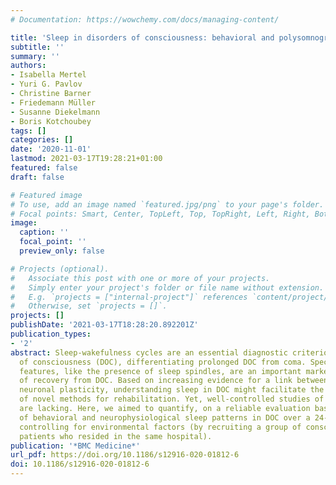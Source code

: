 ```yaml
---
# Documentation: https://wowchemy.com/docs/managing-content/

title: 'Sleep in disorders of consciousness: behavioral and polysomnographic recording'
subtitle: ''
summary: ''
authors:
- Isabella Mertel
- Yuri G. Pavlov
- Christine Barner
- Friedemann Müller
- Susanne Diekelmann
- Boris Kotchoubey
tags: []
categories: []
date: '2020-11-01'
lastmod: 2021-03-17T19:28:21+01:00
featured: false
draft: false

# Featured image
# To use, add an image named `featured.jpg/png` to your page's folder.
# Focal points: Smart, Center, TopLeft, Top, TopRight, Left, Right, BottomLeft, Bottom, BottomRight.
image:
  caption: ''
  focal_point: ''
  preview_only: false

# Projects (optional).
#   Associate this post with one or more of your projects.
#   Simply enter your project's folder or file name without extension.
#   E.g. `projects = ["internal-project"]` references `content/project/deep-learning/index.md`.
#   Otherwise, set `projects = []`.
projects: []
publishDate: '2021-03-17T18:28:20.892201Z'
publication_types:
- '2'
abstract: Sleep-wakefulness cycles are an essential diagnostic criterion for disorders
  of consciousness (DOC), differentiating prolonged DOC from coma. Specific sleep
  features, like the presence of sleep spindles, are an important marker for the prognosis
  of recovery from DOC. Based on increasing evidence for a link between sleep and
  neuronal plasticity, understanding sleep in DOC might facilitate the development
  of novel methods for rehabilitation. Yet, well-controlled studies of sleep in DOC
  are lacking. Here, we aimed to quantify, on a reliable evaluation basis, the distribution
  of behavioral and neurophysiological sleep patterns in DOC over a 24-h period while
  controlling for environmental factors (by recruiting a group of conscious tetraplegic
  patients who resided in the same hospital).
publication: '*BMC Medicine*'
url_pdf: https://doi.org/10.1186/s12916-020-01812-6
doi: 10.1186/s12916-020-01812-6
---
```

